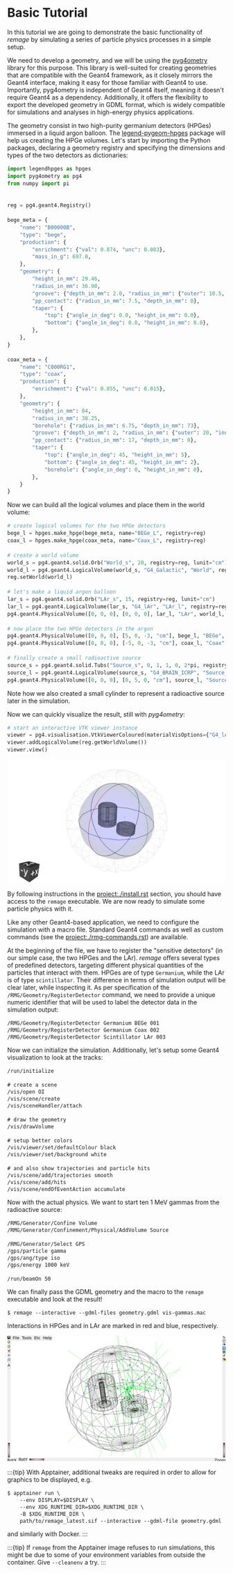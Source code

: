 # Basic Tutorial

In this tutorial we are going to demonstrate the basic functionality of
*remage* by simulating a series of particle physics processes in a simple setup.

We need to develop a geometry, and we will be using the
[pyg4ometry](https://pyg4ometry.readthedocs.io) library for this purpose. This
library is well-suited for creating geometries that are compatible with the
Geant4 framework, as it closely mirrors the Geant4 interface, making it easy
for those familiar with Geant4 to use. Importantly, pyg4ometry is independent
of Geant4 itself, meaning it doesn't require Geant4 as a dependency.
Additionally, it offers the flexibility to export the developed geometry in
GDML format, which is widely compatible for simulations and analyses in
high-energy physics applications.

The geometry consist in two high-purity germanium detectors (HPGes) immersed in
a liquid argon balloon. The
[legend-pygeom-hpges](https://legend-pygeom-hpges.readthedocs.io) package will
help us creating the HPGe volumes. Let's start by importing the Python
packages, declaring a geometry registry and specifying the dimensions and types
of the two detectors as dictionaries:

```python
import legendhpges as hpges
import pyg4ometry as pg4
from numpy import pi


reg = pg4.geant4.Registry()

bege_meta = {
    "name": "B00000B",
    "type": "bege",
    "production": {
        "enrichment": {"val": 0.874, "unc": 0.003},
        "mass_in_g": 697.0,
    },
    "geometry": {
        "height_in_mm": 29.46,
        "radius_in_mm": 36.98,
        "groove": {"depth_in_mm": 2.0, "radius_in_mm": {"outer": 10.5, "inner": 7.5}},
        "pp_contact": {"radius_in_mm": 7.5, "depth_in_mm": 0},
        "taper": {
            "top": {"angle_in_deg": 0.0, "height_in_mm": 0.0},
            "bottom": {"angle_in_deg": 0.0, "height_in_mm": 0.0},
        },
    },
}

coax_meta = {
    "name": "C000RG1",
    "type": "coax",
    "production": {
        "enrichment": {"val": 0.855, "unc": 0.015},
    },
    "geometry": {
        "height_in_mm": 84,
        "radius_in_mm": 38.25,
        "borehole": {"radius_in_mm": 6.75, "depth_in_mm": 73},
        "groove": {"depth_in_mm": 2, "radius_in_mm": {"outer": 20, "inner": 17}},
        "pp_contact": {"radius_in_mm": 17, "depth_in_mm": 0},
        "taper": {
            "top": {"angle_in_deg": 45, "height_in_mm": 5},
            "bottom": {"angle_in_deg": 45, "height_in_mm": 2},
            "borehole": {"angle_in_deg": 0, "height_in_mm": 0},
        },
    }
}
```

Now we can build all the logical volumes and place them in the world volume:

```python
# create logical volumes for the two HPGe detectors
bege_l = hpges.make_hpge(bege_meta, name="BEGe_L", registry=reg)
coax_l = hpges.make_hpge(coax_meta, name="Coax_L", registry=reg)

# create a world volume
world_s = pg4.geant4.solid.Orb("World_s", 20, registry=reg, lunit="cm")
world_l = pg4.geant4.LogicalVolume(world_s, "G4_Galactic", "World", registry=reg)
reg.setWorld(world_l)

# let's make a liquid argon balloon
lar_s = pg4.geant4.solid.Orb("LAr_s", 15, registry=reg, lunit="cm")
lar_l = pg4.geant4.LogicalVolume(lar_s, "G4_lAr", "LAr_l", registry=reg)
pg4.geant4.PhysicalVolume([0, 0, 0], [0, 0, 0], lar_l, "LAr", world_l, registry=reg)

# now place the two HPGe detectors in the argon
pg4.geant4.PhysicalVolume([0, 0, 0], [5, 0, -3, "cm"], bege_l, "BEGe", lar_l, registry=reg)
pg4.geant4.PhysicalVolume([0, 0, 0], [-5, 0, -3, "cm"], coax_l, "Coax", lar_l, registry=reg)

# finally create a small radioactive source
source_s = pg4.geant4.solid.Tubs("Source_s", 0, 1, 1, 0, 2*pi, registry=reg)
source_l = pg4.geant4.LogicalVolume(source_s, "G4_BRAIN_ICRP", "Source_L", registry=reg)
pg4.geant4.PhysicalVolume([0, 0, 0], [0, 5, 0, "cm"], source_l, "Source", lar_l, registry=reg)
```

Note how we also created a small cylinder to represent a radioactive source
later in the simulation.

Now we can quickly visualize the result, still with *pyg4ometry*:

```python
# start an interactive VTK viewer instance
viewer = pg4.visualisation.VtkViewerColoured(materialVisOptions={"G4_lAr": [0, 0, 1, 0.1]})
viewer.addLogicalVolume(reg.getWorldVolume())
viewer.view()
```

![Geometry visualization](img/tutorial-pyg4-view.jpg)

By following instructions in the <project:./install.rst> section, you should
have access to the `remage` executable. We are now ready to simulate some
particle physics with it.

Like any other Geant4-based application, we need to configure the simulation
with a macro file. Standard Geant4 commands as well as custom commands (see the
<project:./rmg-commands.rst>) are available.

At the beginning of the file, we have to register the "sensitive detectors" (in
our simple case, the two HPGes and the LAr). *remage* offers several types of
predefined detectors, targeting different physical quantities of the particles
that interact with them. HPGes are of type `Germanium`, while the LAr is of
type `scintillator`. Their difference in terms of simulation output will be
clear later, while inspecting it. As per specification of the
`/RMG/Geometry/RegisterDetector` command, we need to provide a unique numeric
identifier that will be used to label the detector data in the simulation
output:

```text
/RMG/Geometry/RegisterDetector Germanium BEGe 001
/RMG/Geometry/RegisterDetector Germanium Coax 002
/RMG/Geometry/RegisterDetector Scintillator LAr 003
```

Now we can initialize the simulation. Additionally, let's setup some Geant4
visualization to look at the tracks:

```text
/run/initialize

# create a scene
/vis/open OI
/vis/scene/create
/vis/sceneHandler/attach

# draw the geometry
/vis/drawVolume

# setup better colors
/vis/viewer/set/defaultColour black
/vis/viewer/set/background white

# and also show trajectories and particle hits
/vis/scene/add/trajectories smooth
/vis/scene/add/hits
/vis/scene/endOfEventAction accumulate
```

Now with the actual physics. We want to start ten 1 MeV gammas from the
radioactive source:

```text
/RMG/Generator/Confine Volume
/RMG/Generator/Confinement/Physical/AddVolume Source

/RMG/Generator/Select GPS
/gps/particle gamma
/gps/ang/type iso
/gps/energy 1000 keV

/run/beamOn 50
```

We can finally pass the GDML geometry and the macro to the `remage` executable
and look at the result!

```console
$ remage --interactive --gdml-files geometry.gdml vis-gammas.mac
```

Interactions in HPGes and in LAr are marked in red and blue, respectively.

![Simulation visualization](img/tutorial-g4-view.jpg)

:::{tip}
With Apptainer, additional tweaks are required in order to allow for graphics to be displayed, e.g.
```console
$ apptainer run \
    --env DISPLAY=$DISPLAY \
    --env XDG_RUNTIME_DIR=$XDG_RUNTIME_DIR \
    -B $XDG_RUNTIME_DIR \
    path/to/remage_latest.sif --interactive --gdml-file geometry.gdml
```
and similarly with Docker.
:::

:::{tip}
If `remage` from the Apptainer image refuses to run simulations, this might be
due to some of your environment variables from outside the container. Give
`--cleanenv` a try.
:::
